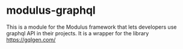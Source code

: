 # modulus-graphql
This is a module for the Modulus framework that lets developers use graphql API in their projects. It is a wrapper for the library https://gqlgen.com/
